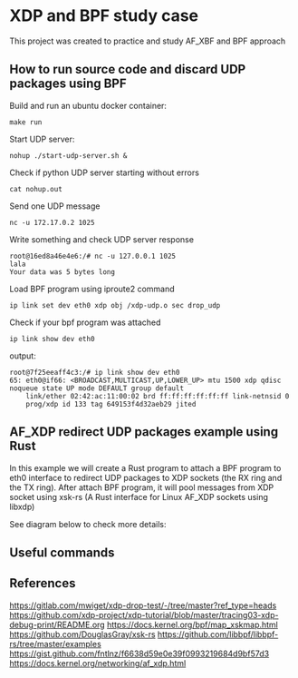 # XDP and BPF study case

This project was created to practice and study AF_XBF and BPF approach

## How to run source code and discard UDP packages using BPF

Build and run an ubuntu docker container:

    make run

Start UDP server:

    nohup ./start-udp-server.sh &

Check if python UDP server starting without errors

    cat nohup.out

Send one UDP message

    nc -u 172.17.0.2 1025 

Write something and check UDP server response

```
root@16ed8a46e4e6:/# nc -u 127.0.0.1 1025
lala
Your data was 5 bytes long
```
Load BPF program using iproute2 command

    ip link set dev eth0 xdp obj /xdp-udp.o sec drop_udp

Check if your bpf program was attached

    ip link show dev eth0

output:

```
root@7f25eeaff4c3:/# ip link show dev eth0
65: eth0@if66: <BROADCAST,MULTICAST,UP,LOWER_UP> mtu 1500 xdp qdisc noqueue state UP mode DEFAULT group default 
    link/ether 02:42:ac:11:00:02 brd ff:ff:ff:ff:ff:ff link-netnsid 0
    prog/xdp id 133 tag 649153f4d32aeb29 jited
```

## AF_XDP redirect UDP packages example using Rust

In this example we will create a Rust program to attach a BPF program to eth0 interface to redirect UDP packages
to XDP sockets (the RX ring and the TX ring). After attach BPF program, it will pool messages from XDP socket
using xsk-rs (A Rust interface for Linux AF_XDP sockets using libxdp)

See diagram below to check more details:





## Useful commands



## References

https://gitlab.com/mwiget/xdp-drop-test/-/tree/master?ref_type=heads
https://github.com/xdp-project/xdp-tutorial/blob/master/tracing03-xdp-debug-print/README.org
https://docs.kernel.org/bpf/map_xskmap.html
https://github.com/DouglasGray/xsk-rs
https://github.com/libbpf/libbpf-rs/tree/master/examples
https://gist.github.com/fntlnz/f6638d59e0e39f0993219684d9bf57d3
https://docs.kernel.org/networking/af_xdp.html

